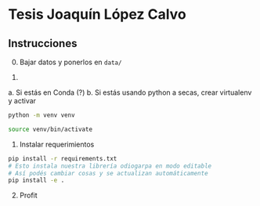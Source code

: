 # Tesis Joaquín López Calvo


## Instrucciones

0. Bajar datos y ponerlos en `data/`

1.

a. Si estás en Conda (?)
b. Si estás usando python a secas, crear virtualenv y activar

```bash
python -m venv venv

source venv/bin/activate
```


1. Instalar requerimientos

```bash
pip install -r requirements.txt
# Esto instala nuestra librería odiogarpa en modo editable
# Así podés cambiar cosas y se actualizan automáticamente
pip install -e .
```


2. Profit